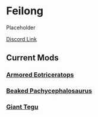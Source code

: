 # Feilong

Placeholder

[Discord Link](https://discord.gg/vkugm46RCR)

## Current Mods

### [Armored Eotriceratops](./Path-of-Titans-EoTLC.md)
### [Beaked Pachycephalosaurus](./Path-of-Titans-Armored-Beaked-Pachycephalosaurus.md)
### [Giant Tegu](./Path-of-Titans-Giant-Tegu.md)